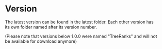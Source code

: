 # Version 

The latest version can be found in the latest folder.
Each other version has its own folder named after its version number.

(Please note that versions below 1.0.0 were named "TreeRanks" and will not be available for download anymore)

